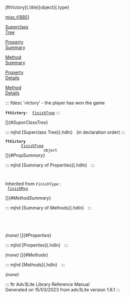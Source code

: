 [ftVictory]{.title}[object]{.type}

[misc.t](../file/misc.t.html)\[[880](../source/misc.t.html#880)\]

[Superclass\
Tree](#_SuperClassTree_)

[Property\
Summary](#_PropSummary_)

[Method\
Summary](#_MethodSummary_)

[Property\
Details](#_Properties_)

[Method\
Details](#_Methods_)

::: fdesc
\'victory\' - the player has won the game

**`ftVictory`**` :   `[`FinishType`](../object/FinishType.html)
:::

[]{#_SuperClassTree_}

::: mjhd
[Superclass Tree]{.hdln}   (in declaration order)
:::

**`ftVictory`**\
`         `[`FinishType`](../object/FinishType.html)\
`                 object`\
[]{#_PropSummary_}

::: mjhd
[Summary of Properties]{.hdln}  
:::

` `

Inherited from `FinishType` :\
` `[`finishMsg`](../object/FinishType.html#finishMsg)`  `

[]{#_MethodSummary_}

::: mjhd
[Summary of Methods]{.hdln}  
:::

` `

` `

*(none)* []{#_Properties_}

::: mjhd
[Properties]{.hdln}  
:::

*(none)* []{#_Methods_}

::: mjhd
[Methods]{.hdln}  
:::

*(none)*

::: ftr
Adv3Lite Library Reference Manual\
Generated on 15/03/2023 from adv3Lite version 1.6.1
:::
